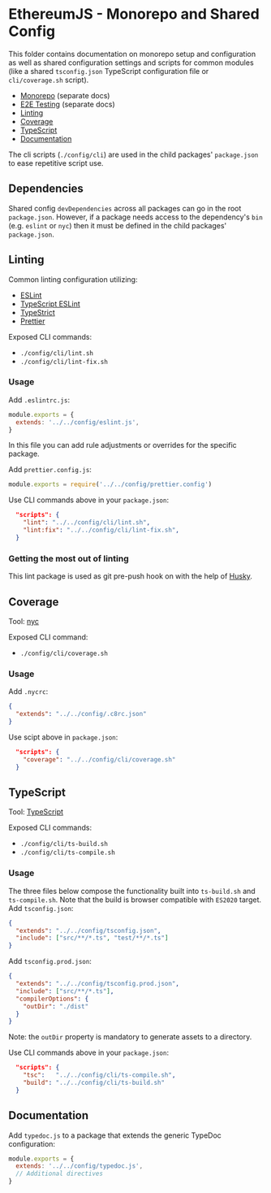 # EthereumJS - Monorepo and Shared Config

This folder contains documentation on monorepo setup and configuration as well as shared
configuration settings and scripts for common modules (like a shared `tsconfig.json` TypeScript
configuration file or `cli/coverage.sh` script).

- [Monorepo](./MONOREPO.md) (separate docs)
- [E2E Testing](./E2E_TESTING.md) (separate docs)
- [Linting](#linting)
- [Coverage](#coverage)
- [TypeScript](#typescript)
- [Documentation](#documentation)

The cli scripts (`./config/cli`) are used in the child packages' `package.json` to ease repetitive script use.

## Dependencies

Shared config `devDependencies` across all packages can go in the root `package.json`. However, if a package needs access to the dependency's `bin` (e.g. `eslint` or `nyc`) then it must be defined in the child packages' `package.json`.

## Linting

Common linting configuration utilizing:

- [ESLint](https://eslint.org/)
- [TypeScript ESLint](https://github.com/typescript-eslint/typescript-eslint)
- [TypeStrict](https://github.com/krzkaczor/TypeStrict)
- [Prettier](https://prettier.io/docs/en/integrating-with-linters.html)

Exposed CLI commands:

- `./config/cli/lint.sh`
- `./config/cli/lint-fix.sh`

### Usage

Add `.eslintrc.js`:

```js
module.exports = {
  extends: '../../config/eslint.js',
}
```

In this file you can add rule adjustments or overrides for the specific package.

Add `prettier.config.js`:

```js
module.exports = require('../../config/prettier.config')
```

Use CLI commands above in your `package.json`:

```json
  "scripts": {
    "lint": "../../config/cli/lint.sh",
    "lint:fix": "../../config/cli/lint-fix.sh",
  }
```

### Getting the most out of linting

This lint package is used as git pre-push hook on with the help of [Husky](https://www.npmjs.com/package/husky).

## Coverage

Tool: [nyc](https://istanbul.js.org/)

Exposed CLI command:

- `./config/cli/coverage.sh`

### Usage

Add `.nycrc`:

```json
{
  "extends": "../../config/.c8rc.json"
}
```

Use scipt above in `package.json`:

```json
  "scripts": {
    "coverage": "../../config/cli/coverage.sh"
  }
```

## TypeScript

Tool: [TypeScript](https://www.typescriptlang.org/)

Exposed CLI commands:

- `./config/cli/ts-build.sh`
- `./config/cli/ts-compile.sh`

### Usage

The three files below compose the functionality built into `ts-build.sh` and `ts-compile.sh`. Note that the build is browser compatible with `ES2020` target.
Add `tsconfig.json`:

```json
{
  "extends": "../../config/tsconfig.json",
  "include": ["src/**/*.ts", "test/**/*.ts"]
}
```

Add `tsconfig.prod.json`:

```json
{
  "extends": "../../config/tsconfig.prod.json",
  "include": ["src/**/*.ts"],
  "compilerOptions": {
    "outDir": "./dist"
  }
}
```

Note: the `outDir` property is mandatory to generate assets to a directory.

Use CLI commands above in your `package.json`:

```json
  "scripts": {
    "tsc":   "../../config/cli/ts-compile.sh",
    "build": "../../config/cli/ts-build.sh"
  }
```

## Documentation

Add `typedoc.js` to a package that extends the generic TypeDoc configuration:

```js
module.exports = {
  extends: '../../config/typedoc.js',
  // Additional directives
}
```
